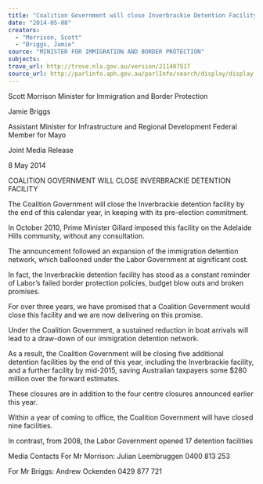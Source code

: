 ```yaml
---
title: "Coalition Government will close Inverbrackie Detention Facility"
date: "2014-05-08"
creators:
  - "Morrison, Scott"
  - "Briggs, Jamie"
source: "MINISTER FOR IMMIGRATION AND BORDER PROTECTION"
subjects:
trove_url: http://trove.nla.gov.au/version/211407517
source_url: http://parlinfo.aph.gov.au/parlInfo/search/display/display.w3p;query=Id%3A%22media/pressrel/3153444%22
---
```


 

 Scott Morrison  Minister for Immigration and Border Protection 

 Jamie Briggs 

 Assistant Minister for Infrastructure and Regional  Development  Federal Member for Mayo 

 

 Joint Media Release   

 8 May 2014 

 COALITION GOVERNMENT WILL CLOSE  INVERBRACKIE DETENTION FACILITY    

 The Coalition Government will close the Inverbrackie detention facility by the end of this calendar  year, in keeping with its pre-election commitment.   

 In October 2010, Prime Minister Gillard imposed this facility on the Adelaide Hills community,  without any consultation.   

 The announcement followed an expansion of the immigration detention network, which ballooned  under the Labor Government at significant cost.   

 In fact, the Inverbrackie detention facility has stood as a constant reminder of Labor’s failed border  protection policies, budget blow outs and broken promises.   

 For over three years, we have promised that a Coalition Government would close this facility and  we are now delivering on this promise.   

 Under the Coalition Government, a sustained reduction in boat arrivals will lead to a draw-down of  our immigration detention network.   

 As a result, the Coalition Government will be closing five additional detention facilities by the end  of this year, including the Inverbrackie facility, and a further facility by mid-2015, saving  Australian taxpayers some $280 million over the forward estimates.   

 These closures are in addition to the four centre closures announced earlier this year.   

 Within a year of coming to office, the Coalition Government will have closed nine facilities.   

 In contrast, from 2008, the Labor Government opened 17 detention facilities   

 

 Media Contacts  For Mr Morrison:    Julian Leembruggen  0400 813 253 

 For Mr Briggs:    Andrew Ockenden   0429 877 721 

 

 

 

